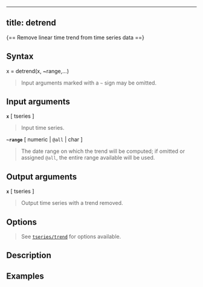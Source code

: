 
---
title: detrend
---

{== Remove linear time trend from time series data ==}


## Syntax 

x = detrend(x, ~range,...)
>
> Input arguments marked with a `~` sign may be omitted.
>


## Input arguments 

__`x`__ [ tseries ]
>
> Input time series.
>

__`~range`__ [ numeric | `@all` | char ]
>
> The date range on which the
> trend will be computed; if omitted or assigned `@all`, the entire range
> available will be used.
>

## Output arguments 

__`x`__ [ tseries ]
>
> Output time series with a trend removed.
>  


## Options 

>
> See [`tseries/trend`](tseries/trend) for options available.
> 


## Description 



## Examples

```matlab
```

